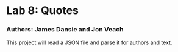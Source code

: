 # Lab 8: Quotes
### Authors: James Dansie and Jon Veach
This project will read a JSON file and parse it for authors and text.